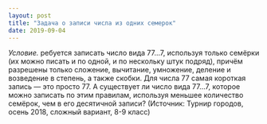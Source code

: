 ```yaml
---
layout: post
title: "Задача о записи числа из одних семерок"
date: 2019-09-04
---
```


*Условие.*  ребуется записать число вида 77...7, используя только семёрки (их можно писать и по одной, и по нескольку штук подряд), причём разрешены только сложение, вычитание, умножение, деление и возведение в степень, а также скобки. Для числа 77 самая короткая запись — это просто 77. А существует ли число вида 77...7, которое можно записать по этим правилам, используя меньшее количество семёрок, чем в его десятичной записи? (Источник: Турнир городов, осень 2018, сложный вариант, 8-9 класс)
